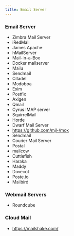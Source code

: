 ```yaml
---
title: Email Server
---
```


### Email Server

- Zimbra Mail Server
- iRedMail
- James Apache
- hMailServer
- Mail-in-a-Box
- Docker mailserver
- Mailu
- Sendmail
- Citadel
- Modoboa
- Exim
- Postfix
- Axigen
- Qmail
- Cyrus IMAP server
- SquirrelMail
- Horde
- Dwarf Mail Server
- https://github.com/mjl-/mox
- Sendmail
- Courier Mail Server
- Postal
- mailcow
- Cuttlefish
- Haraka
- Maddy
- Dovecot
- Poste.io
- Mailbird

### Webmail Servers

- Roundcube

### Cloud Mail

- https://mailshake.com/